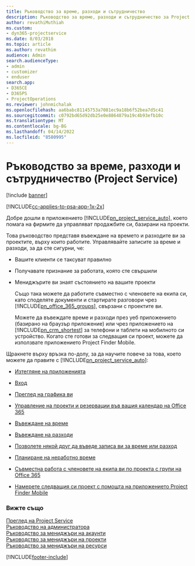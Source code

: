 ```yaml
---
title: Ръководство за време, разходи и сътрудничество
description: Ръководство за време, разходи и сътрудничество за Project Service
author: revathiMuthiah
ms.custom:
- dyn365-projectservice
ms.date: 8/03/2018
ms.topic: article
ms.author: revathim
audience: Admin
search.audienceType:
- admin
- customizer
- enduser
search.app:
- D365CE
- D365PS
- ProjectOperations
ms.reviewer: johnmichalak
ms.openlocfilehash: aa6babc81145753a7081ec9a18b6f52bea7d5c41
ms.sourcegitcommit: c0792bd65d92db25e0e8864879a19c4b93efb10c
ms.translationtype: MT
ms.contentlocale: bg-BG
ms.lasthandoff: 04/14/2022
ms.locfileid: "8580995"
---
```

# <a name="time-expense-and-collaboration-guide-project-service"></a>Ръководство за време, разходи и сътрудничество (Project Service)

[!include [banner](../includes/psa-now-project-operations.md)]

[!INCLUDE[cc-applies-to-psa-app-1x-2x](../includes/cc-applies-to-psa-app-1x-2x.md)]

Добре дошли в приложението [!INCLUDE[pn_project_service_auto](../includes/pn-project-service-auto.md)], което помага на фирмите да управляват продажбите си, базирани на проекти. 
  
 Това ръководство представя въвеждане на времето и разходите ви за проектите, върху които работите. Управлявайте записите за време и разходи, за да сте сигурни, че:  
  
- Вашите клиенти се таксуват правилно  
  
- Получавате признание за работата, която сте свършили  
  
- Мениджърите ви знаят състоянието на вашите проекти  
  
  Също така можете да работите съвместно с членовете на екипа си, като споделяте документи и стартирате разговори чрез [!INCLUDE[pn_office_365_groups](../includes/pn-office-365-groups.md)], свързани с проектите ви.  
  
  Можете да въвеждате време и разходи през уеб приложението (базирано на браузър приложение) или чрез приложението на [!INCLUDE[pn_crm_shortest](../includes/pn-crm-shortest.md)] за телефони и таблети на мобилното си устройство. Когато сте готови за следващия си проект, можете да използвате приложението Project Finder Mobile.  
  
Щракнете върху връзка по-долу, за да научите повече за това, което можете да правите с [!INCLUDE[pn_project_service_auto](../includes/pn-project-service-auto.md)]:  
  
-   [Изтегляне на приложенията](../psa/get-apps.md)  
  
-   [Вход](../psa/sign-in.md)  
  
-   [Преглед на графика ви](../psa/view-schedule.md)  
  
-   [Управление на проекти и резервации във вашия календар на Office 365](../psa/manage-project-bookings-office-365-calendar.md)  
  
-   [Въвеждане на време](../psa/enter-time.md)  
  
-   [Въвеждане на разходи](../psa/enter-expenses.md)  
  
-   [Позволете някой друг да въведе записа ви за време или разход](../psa/allow-someone-else-enter-time-entry-expense.md)  
  
-   [Планиране на неработно време](../psa/schedule-time-off.md)  
  
-   [Съвместна работа с членовете на екипа ви по проекта с групи на Office 365](../psa/collaborate-project-team-members-office-365-groups.md)  
  
-   [Намерете следващия си проект с помощта на приложението Project Finder Mobile](../psa/find-next-project-finder-mobile-app.md)  
  
### <a name="see-also"></a>Вижте също  
 [Преглед на Project Service](../psa/overview.md)   
 [Ръководство на администратора](../psa/admin-guide.md)   
 [Ръководство за мениджъри на акаунти](../psa/account-manager-guide.md)   
 [Ръководство за мениджъри на проекти](../psa/project-manager-guide.md)   
 [Ръководство за мениджъри на ресурси](../psa/resource-manager-guide.md)   


[!INCLUDE[footer-include](../includes/footer-banner.md)]
